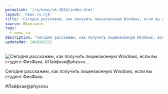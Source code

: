```yaml
---
permalink: '/ru/news/vk-3654/index.html'
layout: 'news.ru.njk'
title: 'Сегодня расскажем, как получить лицензионную Windows, если вы студент ФизФака. #Лайфхак@physvs'
source: ВКонтакте
tags:
  - news_ru
description: 'Сегодня расскажем, как получить лицензионную Windows, если вы студент ФизФака. #Лайфхак@physvs…'
updatedAt: 1480266231
---
```

![Сегодня расскажем, как получить лицензионную Windows, если вы студент ФизФака. #Лайфхак@physvs…](https://sun9-7.userapi.com/impf/c636330/v636330501/55ed5/eEklWCz9g_Q.jpg?size=1280x800&quality=96&sign=bb4e885c5a8db7de98d14d0e88410e36&c_uniq_tag=3aYIETxhcBLQ19PTeKnMTvtbokcBuacUHFNuivPv6v8&type=album)

Сегодня расскажем, как получить лицензионную Windows, если вы студент ФизФака.

#Лайфхак@physvsu
